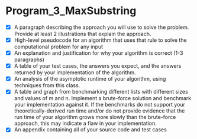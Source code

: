 # Program_3_MaxSubstring

- [X] A paragraph describing the approach you will use to solve the problem. Provide at least 2 illustrations that explain the approach.
- [X] High-level pseudocode for an algorithm that uses that rule to solve the computational problem for any input
- [X] An explanation and justification for why your algorithm is correct (1-3 paragraphs)
- [X] A table of your test cases, the answers you expect, and the answers returned by your implementation of the algorithm.
- [X] An analysis of the asymptotic runtime of your algorithm, using techniques from this class.
- [X] A table and graph from benchmarking different lists with different sizes and values of m and n. Implement a brute-force solution and benchmark your implementation against it. If the benchmarks do not support your theoretically-derived run time and/or do not provide evidence that the run time of your algorithm grows more slowly than the brute-force approach, this may indicate a flaw in your implementation.
- [X] An appendix containing all of your source code and test cases